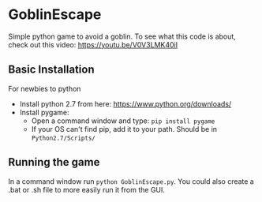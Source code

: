 # GoblinEscape
Simple python game to avoid a goblin.
To see what this code is about, check out this video:
https://youtu.be/V0V3LMK40iI

## Basic Installation
For newbies to python

* Install python 2.7 from here: https://www.python.org/downloads/
* Install pygame:
  * Open a command window and type: `pip install pygame`
  * If your OS can't find pip, add it to your path.  Should be in `Python2.7/Scripts/`

## Running the game
In a command window run `python GoblinEscape.py`.
You could also create a .bat or .sh file to more easily run it from the GUI.
